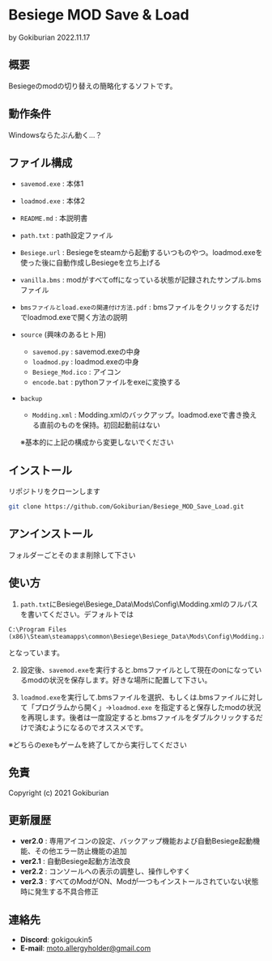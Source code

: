 # Besiege MOD Save & Load

by Gokiburian 2022.11.17

## 概要
Besiegeのmodの切り替えの簡略化するソフトです。

## 動作条件
Windowsならたぶん動く...？

## ファイル構成
- `savemod.exe` : 本体1
- `loadmod.exe` : 本体2
- `README.md` : 本説明書
- `path.txt` : path設定ファイル
- `Besiege.url` : Besiegeをsteamから起動するいつものやつ。loadmod.exeを使った後に自動作成しBesiegeを立ち上げる
- `vanilla.bms` : modがすべてoffになっている状態が記録されたサンプル.bmsファイル
- `bmsファイルとload.exeの関連付け方法.pdf` : bmsファイルをクリックするだけでloadmod.exeで開く方法の説明
- `source` (興味のあるヒト用)
  - `savemod.py` : savemod.exeの中身
  - `loadmod.py` : loadmod.exeの中身
  - `Besiege_Mod.ico` : アイコン
  - `encode.bat` : pythonファイルをexeに変換する
- `backup`
  - `Modding.xml` : Modding.xmlのバックアップ。loadmod.exeで書き換える直前のものを保持。初回起動前はない

  ※基本的に上記の構成から変更しないでください

## インストール
リポジトリをクローンします
```bash
git clone https://github.com/Gokiburian/Besiege_MOD_Save_Load.git
```

## アンインストール
フォルダーごとそのまま削除して下さい

## 使い方
1. `path.txt`にBesiege\Besiege_Data\Mods\Config\Modding.xmlのフルパスを書いてください。デフォルトでは
```
C:\Program Files (x86)\Steam\steamapps\common\Besiege\Besiege_Data\Mods\Config\Modding.xml
```
となっています。

2. 設定後、`savemod.exe`を実行すると.bmsファイルとして現在のonになっているmodの状況を保存します。好きな場所に配置して下さい。

3. `loadmod.exe`を実行して.bmsファイルを選択、もしくは.bmsファイルに対して「プログラムから開く」->`loadmod.exe` を指定すると保存したmodの状況を再現します。後者は一度設定すると.bmsファイルをダブルクリックするだけで済むようになるのでオススメです。

  ※どちらのexeもゲームを終了してから実行してください

## 免責
Copyright (c) 2021 Gokiburian

## 更新履歴
- **ver2.0** : 専用アイコンの設定、バックアップ機能および自動Besiege起動機能、その他エラー防止機能の追加
- **ver2.1** : 自動Besiege起動方法改良
- **ver2.2** : コンソールへの表示の調整し、操作しやすく
- **ver2.3** : すべてのModがON、Modが一つもインストールされていない状態時に発生する不具合修正

## 連絡先
- **Discord**: gokigoukin5
- **E-mail**: moto.allergyholder@gmail.com
